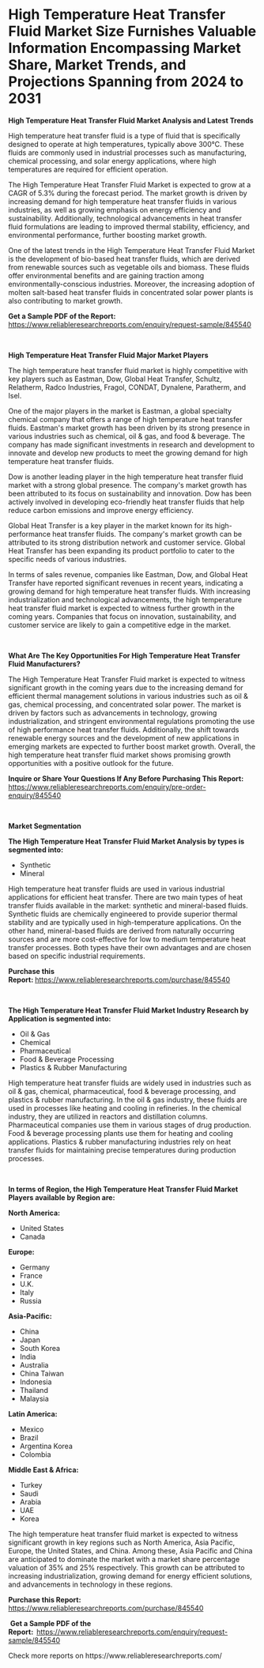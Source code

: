 <p><h1>High Temperature Heat Transfer Fluid Market Size Furnishes Valuable Information Encompassing Market Share, Market Trends, and Projections Spanning from 2024 to 2031</h1></p><p><strong>High Temperature Heat Transfer Fluid Market Analysis and Latest Trends</strong></p>
<p><p>High temperature heat transfer fluid is a type of fluid that is specifically designed to operate at high temperatures, typically above 300°C. These fluids are commonly used in industrial processes such as manufacturing, chemical processing, and solar energy applications, where high temperatures are required for efficient operation.</p><p>The High Temperature Heat Transfer Fluid Market is expected to grow at a CAGR of 5.3% during the forecast period. The market growth is driven by increasing demand for high temperature heat transfer fluids in various industries, as well as growing emphasis on energy efficiency and sustainability. Additionally, technological advancements in heat transfer fluid formulations are leading to improved thermal stability, efficiency, and environmental performance, further boosting market growth.</p><p>One of the latest trends in the High Temperature Heat Transfer Fluid Market is the development of bio-based heat transfer fluids, which are derived from renewable sources such as vegetable oils and biomass. These fluids offer environmental benefits and are gaining traction among environmentally-conscious industries. Moreover, the increasing adoption of molten salt-based heat transfer fluids in concentrated solar power plants is also contributing to market growth.</p></p>
<p><strong>Get a Sample PDF of the Report:&nbsp;</strong> <a href="https://www.reliableresearchreports.com/enquiry/request-sample/845540">https://www.reliableresearchreports.com/enquiry/request-sample/845540</a></p>
<p>&nbsp;</p>
<p><strong>High Temperature Heat Transfer Fluid Major Market Players</strong></p>
<p><p>The high temperature heat transfer fluid market is highly competitive with key players such as Eastman, Dow, Global Heat Transfer, Schultz, Relatherm, Radco Industries, Fragol, CONDAT, Dynalene, Paratherm, and Isel. </p><p>One of the major players in the market is Eastman, a global specialty chemical company that offers a range of high temperature heat transfer fluids. Eastman's market growth has been driven by its strong presence in various industries such as chemical, oil & gas, and food & beverage. The company has made significant investments in research and development to innovate and develop new products to meet the growing demand for high temperature heat transfer fluids.</p><p>Dow is another leading player in the high temperature heat transfer fluid market with a strong global presence. The company's market growth has been attributed to its focus on sustainability and innovation. Dow has been actively involved in developing eco-friendly heat transfer fluids that help reduce carbon emissions and improve energy efficiency.</p><p>Global Heat Transfer is a key player in the market known for its high-performance heat transfer fluids. The company's market growth can be attributed to its strong distribution network and customer service. Global Heat Transfer has been expanding its product portfolio to cater to the specific needs of various industries.</p><p>In terms of sales revenue, companies like Eastman, Dow, and Global Heat Transfer have reported significant revenues in recent years, indicating a growing demand for high temperature heat transfer fluids. With increasing industrialization and technological advancements, the high temperature heat transfer fluid market is expected to witness further growth in the coming years. Companies that focus on innovation, sustainability, and customer service are likely to gain a competitive edge in the market.</p></p>
<p>&nbsp;</p>
<p><strong>What Are The Key Opportunities For High Temperature Heat Transfer Fluid Manufacturers?</strong></p>
<p><p>The High Temperature Heat Transfer Fluid market is expected to witness significant growth in the coming years due to the increasing demand for efficient thermal management solutions in various industries such as oil & gas, chemical processing, and concentrated solar power. The market is driven by factors such as advancements in technology, growing industrialization, and stringent environmental regulations promoting the use of high performance heat transfer fluids. Additionally, the shift towards renewable energy sources and the development of new applications in emerging markets are expected to further boost market growth. Overall, the high temperature heat transfer fluid market shows promising growth opportunities with a positive outlook for the future.</p></p>
<p><strong>Inquire or Share Your Questions If Any Before Purchasing This Report:</strong> <a href="https://www.reliableresearchreports.com/enquiry/pre-order-enquiry/845540">https://www.reliableresearchreports.com/enquiry/pre-order-enquiry/845540</a></p>
<p>&nbsp;</p>
<p><strong>Market Segmentation</strong></p>
<p><strong>The High Temperature Heat Transfer Fluid Market Analysis by types is segmented into:</strong></p>
<p><ul><li>Synthetic</li><li>Mineral</li></ul></p>
<p><p>High temperature heat transfer fluids are used in various industrial applications for efficient heat transfer. There are two main types of heat transfer fluids available in the market: synthetic and mineral-based fluids. Synthetic fluids are chemically engineered to provide superior thermal stability and are typically used in high-temperature applications. On the other hand, mineral-based fluids are derived from naturally occurring sources and are more cost-effective for low to medium temperature heat transfer processes. Both types have their own advantages and are chosen based on specific industrial requirements.</p></p>
<p><strong>Purchase this Report:&nbsp;</strong><a href="https://www.reliableresearchreports.com/purchase/845540">https://www.reliableresearchreports.com/purchase/845540</a></p>
<p>&nbsp;</p>
<p><strong>The High Temperature Heat Transfer Fluid Market Industry Research by Application is segmented into:</strong></p>
<p><ul><li>Oil & Gas</li><li>Chemical</li><li>Pharmaceutical</li><li>Food & Beverage Processing</li><li>Plastics & Rubber Manufacturing</li></ul></p>
<p><p>High temperature heat transfer fluids are widely used in industries such as oil & gas, chemical, pharmaceutical, food & beverage processing, and plastics & rubber manufacturing. In the oil & gas industry, these fluids are used in processes like heating and cooling in refineries. In the chemical industry, they are utilized in reactors and distillation columns. Pharmaceutical companies use them in various stages of drug production. Food & beverage processing plants use them for heating and cooling applications. Plastics & rubber manufacturing industries rely on heat transfer fluids for maintaining precise temperatures during production processes.</p></p>
<p>&nbsp;</p>
<p><strong>In terms of Region, the High Temperature Heat Transfer Fluid Market Players available by Region are:</strong></p>
<p>
    <p> <strong> North America: </strong>
        <ul>
            <li>United States</li>
            <li>Canada</li>
        </ul>
        </p> 
    <p> <strong> Europe: </strong>
        <ul>
            <li>Germany</li>
            <li>France</li>
            <li>U.K.</li>
            <li>Italy</li>
            <li>Russia</li>
        </ul>
        </p> 
    <p> <strong> Asia-Pacific: </strong>
        <ul>
            <li>China</li>
            <li>Japan</li>
            <li>South Korea</li>
            <li>India</li>
            <li>Australia</li>
            <li>China Taiwan</li>
            <li>Indonesia</li>
            <li>Thailand</li>
            <li>Malaysia</li>
        </ul>
        </p> 
    <p> <strong> Latin America: </strong>
        <ul>
            <li>Mexico</li>
            <li>Brazil</li>
            <li>Argentina Korea</li>
            <li>Colombia</li>
        </ul>
        </p> 
    <p> <strong> Middle East & Africa: </strong>
        <ul>
            <li>Turkey</li>
            <li>Saudi</li>
            <li>Arabia</li>
            <li>UAE</li>
            <li>Korea</li>
        </ul>
    </p>
    </p>
<p><p>The high temperature heat transfer fluid market is expected to witness significant growth in key regions such as North America, Asia Pacific, Europe, the United States, and China. Among these, Asia Pacific and China are anticipated to dominate the market with a market share percentage valuation of 35% and 25% respectively. This growth can be attributed to increasing industrialization, growing demand for energy efficient solutions, and advancements in technology in these regions.</p></p>
<p><strong>Purchase this Report: </strong><a href="https://www.reliableresearchreports.com/purchase/845540">https://www.reliableresearchreports.com/purchase/845540</a></p>
<p>&nbsp;<strong>Get a Sample PDF of the Report:&nbsp;&nbsp;</strong><a href="https://www.reliableresearchreports.com/enquiry/request-sample/845540">https://www.reliableresearchreports.com/enquiry/request-sample/845540</a></p>
<p><strong></strong></p>
<p>Check more reports on https://www.reliableresearchreports.com/</p>